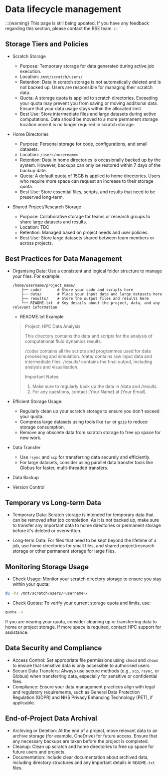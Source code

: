 # Data lifecycle management

:::{warning}
This page is still being updated. If you have any feedback regarding this section, please contact the RSE team.
:::

## Storage Tiers and Policies

- Scratch Storage

  * Purpose: Temporary storage for data generated during active job execution.
  * Location: `/mnt/scratch/users/`
  * Retention: Data in scratch storage is not automatically deleted and is not backed up. Users are responsible for managing their scratch data.
  * Quota: A storage quota is applied to scratch directories. Exceeding your quota may prevent you from saving or moving additional data. Ensure that your data usage stays within the allocated limit.
  * Best Use: Store intermediate files and large datasets during active computations. Data should be moved to a more permanent storage location once it is no longer required in scratch storage.

- Home Directories

  * Purpose: Personal storage for code, configurations, and small datasets.
  * Location: `/users/<username>`
  * Retention: Data in home directories is occasionally backed up by the system. However, backups can only be restored within 7 days of the backup date.
  * Quota: A default quota of 15GB is applied to home directories. Users who require more space can request an increase to their storage quota.
  * Best Use: Store essential files, scripts, and results that need to be preserved long-term.

- Shared Project/Research Storage

  * Purpose: Collaborative storage for teams or research groups to share large datasets and results.
  * Location: TBC
  * Retention: Managed based on project needs and user policies.
  * Best Use: Store large datasets shared between team members or across projects.

## Best Practices for Data Management

- Organising Data: Use a consistent and logical folder structure to manage your files. For example:

  ```
  /home/username/project_name/
      ├── code/       # Store your code and scripts here
      ├── data/       # Place your input data and large datasets here
      ├── results/    # Store the output files and results here
      └── README.txt  # Key details about the project, data, and any relevant information
  ```
  * README.txt Example

  > Project: HPC Data Analysis
  >
  > This directory contains the data and scripts for the analysis of computational fluid dynamics results.
  >
  > /code/ contains all the scripts and programmes used for data processing and simulation.
  > /data/ contains raw input data and intermediate files.
  > /results/ contains the final output, including analysis and visualisation.
  >
  > Important Notes:
  > 1. Make sure to regularly back up the data in /data and /results.
  > 2. For any questions, contact [Your Name] at [Your Email].

- Efficient Storage Usage: 

  * Regularly clean up your scratch storage to ensure you don't exceed your quota.
  * Compress large datasets using tools like `tar` or `gzip` to reduce storage consumption.
  * Remove any obsolete data from scratch storage to free up space for new work.

- Data Transfer

  * Use `rsync` and `scp` for transferring data securely and efficiently.
  * For large datasets, consider using parallel data transfer tools like Globus for faster, multi-threaded transfers.

- Data Backup
- Version Control

## Temporary vs Long-term Data

- Temporary Data: Scratch storage is intended for temporary data that can be removed after job completion. As it is not backed up, make sure to transfer any important data to home directories or permanent storage before it's deleted or overwritten.

- Long-term Data: For files that need to be kept beyond the lifetime of a job, use home directories for small files, and shared project/research storage or other permanent storage for large files.

## Monitoring Storage Usage

- Check Usage: Monitor your scratch directory storage to ensure you stay within your quota:

```bash
du -hs /mnt/scratch/users/<username>/
```

- Check Quotas: To verify your current storage quota and limits, use:

```bash
quota -s
```

If you are nearing your quota, consider cleaning up or transferring data to home or project storage. If more space is required, contact HPC support for assistance.

## Data Security and Compliance

- Access Control: Set appropriate file permissions using `chmod` and `chown` to ensure that sensitive data is only accessible to authorised users.
- Secure Data Transfers: Always use secure methods (e.g., `scp`, `rsync`, or Globus) when transferring data, especially for sensitive or confidential files.
- Compliance: Ensure your data management practices align with legal and regulatory requirements, such as General Data Protection Regulation (GDPR) and NHS Privacy Enhancing Technology (PET), if applicable.

## End-of-Project Data Archival

- Archiving or Deletion: At the end of a project, move relevant data to an archive storage (for example, OneDrive) for future access. Ensure that any necessary backups are taken before the project is completed.
- Cleanup: Clean up scratch and home directories to free up space for future users and projects.
- Documentation: Include clear documentation about archived data, including directory structures and any important details in `README.txt` files.
